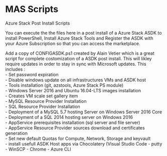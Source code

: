 # MAS Scripts
Azure Stack Post Install Scripts

You can execute the the files here in a post install of a Azure Stack ASDK to install PowerShell, Install Azure Stack Tools and Register the ASDK with your Azure Subscription so that you can access the marketplace. 

Add a copy of CONFIGASDK.ps1 created by Alain Vetier which is a great script for complete costomization of a ASDK post install. This will likley require updates in order to stay in sync with Microsoft updates. 
    This includes :        
    - Set password expiration        
    - Disable windows update on all infrastructures VMs and ASDK host        
    - Tools installation (git, azstools, Azure Stack PS module)        
    - Windows Server 2016 and Ubuntu 16.04-LTS images installation        
    - Creates VM scale set gallery item        
    - MySQL Resource Provider Installation        
    - SQL Resource Provider Installation        
    - Deployment of a MySQL 5.7 hosting Server on Windows Server 2016 Core        
    - Deployment of a SQL 2014 hosting server on Windows 2016        
    - AppService prerequisites installation (sql server and file server)        
    - AppService Resource Provider sources download and certificates generation        
    - Set new default Quotas for Compute, Network, Storage and keyvault        
    - install usefull ASDK Host apps via Chocolatery (Visual Studio Code - putty - WinSCP - Chrome - Azure CLI
